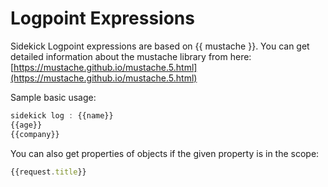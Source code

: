 # Logpoint Expressions

Sidekick Logpoint expressions are based on \{{ mustache \}}. You can get detailed information about the mustache library from here: [https://mustache.github.io/mustache.5.html](https://mustache.github.io/mustache.5.html)



Sample basic usage:

```javascript
sidekick log : {{name}}
{{age}}
{{company}}
```



You can also get properties of objects if the given property is in the scope:


```javascript
{{request.title}}
```
